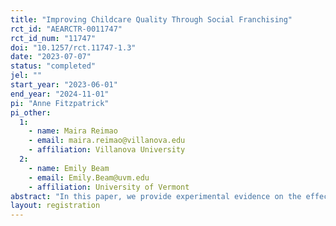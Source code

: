 ```yaml
---
title: "Improving Childcare Quality Through Social Franchising"
rct_id: "AEARCTR-0011747"
rct_id_num: "11747"
doi: "10.1257/rct.11747-1.3"
date: "2023-07-07"
status: "completed"
jel: ""
start_year: "2023-06-01"
end_year: "2024-11-01"
pi: "Anne Fitzpatrick"
pi_other:
  1:
    - name: Maira Reimao
    - email: maira.reimao@villanova.edu
    - affiliation: Villanova University
  2:
    - name: Emily Beam
    - email: Emily.Beam@uvm.edu
    - affiliation: University of Vermont
abstract: "In this paper, we provide experimental evidence on the effect of improving childcare quality on prices and profits of childcare providers, as well as the effects on families and children. Specifically, we partner with Kidogo, a social enterprise that provides training and mentorship to daycare providers. We randomize the entry of Kidogo into 30 low-income, urban communities of Kenya, leaving 30 communities as comparison. We then analyze the effect of their entry with detailed surveys of approximately 2000 providers. The main outcome measures are the price, quality, profits, and availability of childcare 6 months, and 12 months, and 24 months after entry. We pair that data with 2,100 surveys of families with small children in the same communities to examine the effect of improving childcare quality on household labor force participation, use of daycare, and children’s cognitive development.   "
layout: registration
---
```


